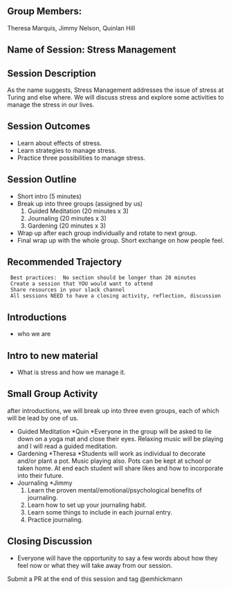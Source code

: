 ## Group Members:
Theresa Marquis,
Jimmy Nelson,
Quinlan Hill

## Name of Session: Stress Management

## Session Description 
As the name suggests, Stress Management addresses the issue of stress at Turing and else where. We will discuss stress and explore some activities to manage the stress in our lives.

## Session Outcomes 
* Learn about effects of stress.
* Learn strategies to manage stress.
* Practice three possibilities to manage stress.

## Session Outline 

* Short intro (5 minutes)
* Break up into three groups (assigned by us)
  1. Guided Meditation (20 minutes x 3)
  2. Journaling (20 minutes x 3)
  3. Gardening (20 minutes x 3)
* Wrap up after each group individually and rotate to next group.
* Final wrap up with the whole group. Short exchange on how people feel.

## Recommended Trajectory 

     Best practices:  No section should be longer than 20 minutes
     Create a session that YOU would want to attend
     Share resources in your slack channel
     All sessions NEED to have a closing activity, reflection, discussion
    
## Introductions
* who we are
## Intro to new material
* What is stress and how we manage it.

## Small Group Activity
after introductions, we will break up into three even groups, each of which will be lead by one of us.
* Guided Meditation *Quin
  *Everyone in the group will be asked to lie down on a yoga mat and close their eyes. Relaxing music will be playing and I will read a guided meditation.
* Gardening *Theresa
  *Students will work as individual to decorate and/or plant a pot.  Music playing also. Pots can be kept at school or taken home.  At end each student will share likes and how to incorporate into their future.
* Journaling *Jimmy
  1. Learn the proven mental/emotional/psychological benefits of journaling.
  2. Learn how to set up your journaling habit.
  3. Learn some things to include in each journal entry.
  4. Practice journaling.
  
## Closing Discussion
* Everyone will have the opportunity to say a few words about how they feel now or what they will take away from our session.

Submit a PR at the end of this session and tag @emhickmann
